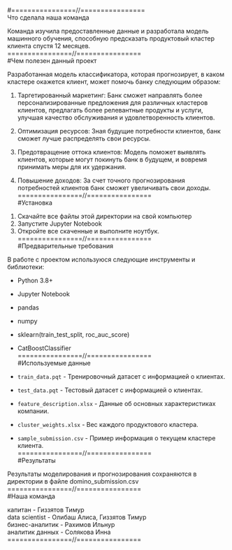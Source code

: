#================//================  
Что сделала наша команда

Команда изучила предоставленные данные и разработала модель машинного обучения, способную предсказать продуктовый кластер клиента спустя 12 месяцев.  
================//================  
#Чем полезен данный проект  

Разработанная модель классификатора, которая прогнозирует, в каком кластере окажется клиент, может помочь банку следующим образом:  
  
1) Таргетированный маркетинг: Банк сможет направлять более персонализированные предложения для различных кластеров клиентов, предлагать более релевантные продукты и услуги, улучшая качество обслуживания и удовлетворенность клиентов.  

2) Оптимизация ресурсов: Зная будущие потребности клиентов, банк сможет лучше распределять свои ресурсы.  

3) Предотвращение оттока клиентов: Модель поможет выявлять клиентов, которые могут покинуть банк в будущем, и вовремя принимать меры для их удержания.  

4) Повышение доходов: За счет точного прогнозирования потребностей клиентов банк сможет увеличивать свои доходы.  
================//================  
#Установка  

1. Скачайте все файлы этой директории на свой компьютер  
2. Запустите Jupyter Notebook  
3. Откройте все скаченные и выполните ноутбук.  
================//================  
#Предварительные требования  
  
В работе с проектом используюся следующие инструменты и библиотеки:  
- Python 3.8+  
- Jupyter Notebook  
- pandas  
- numpy  
- sklearn(train_test_split, roc_auc_score)  
- CatBoostClassifier  
================//================  
#Используемые данные  
  
- `train_data.pqt` - Тренировочный датасет с информацией о клиентах.  
- `test_data.pqt` - Тестовый датасет с информацией о клиентах.  
- `feature_description.xlsx` - Данные об основных характеристиках компании.  
- `cluster_weights.xlsx` - Вес каждого продуктового кластера.  
- `sample_submission.csv` - Пример информация о текущем кластере клиента.  
================//================  
#Результаты  

Результаты моделирования и прогнозирования сохраняются в директории в файле domino_submission.csv  
================//================  
#Наша команда  

капитан - Гиззятов Тимур  
data scientist - Олибаш Алиса, Гиззятов Тимур  
бизнес-аналитик - Рахимов Ильнур  
аналитик данных - Солякова Инна  
================//================
